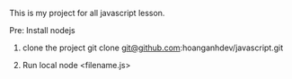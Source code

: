 This is my project for all javascript lesson.

Pre: Install nodejs

1. clone the project
git clone git@github.com:hoanganhdev/javascript.git

2. Run local
node <filename.js>
